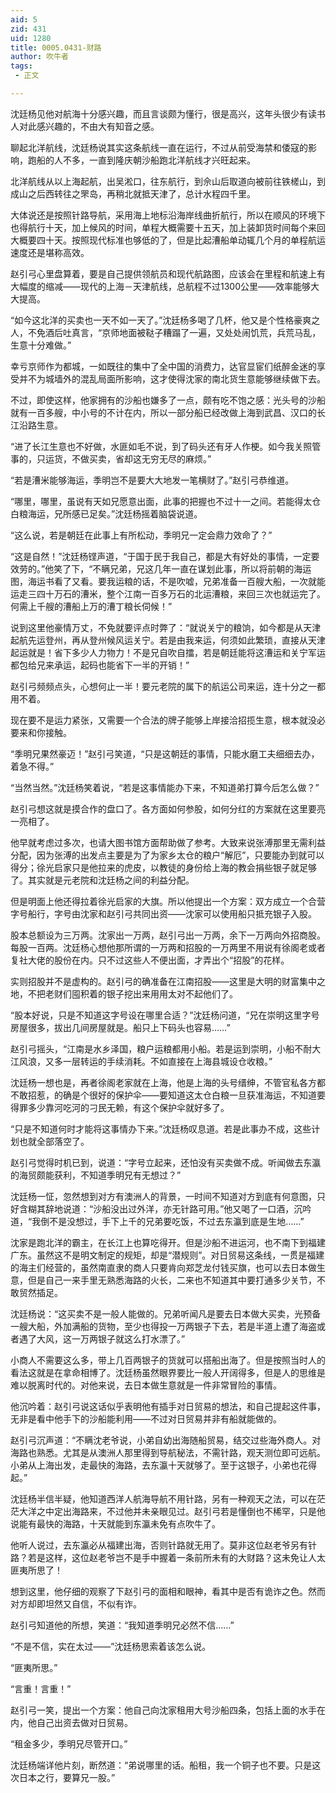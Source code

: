 ```yaml
---
aid: 5
zid: 431
uid: 1280
title: 0005.0431-财路
author: 吹牛者
tags: 
 - 正文

---
```




  沈廷杨见他对航海十分感兴趣，而且言谈颇为懂行，很是高兴，这年头很少有读书人对此感兴趣的，不由大有知音之感。

  聊起北洋航线，沈廷杨说其实这条航线一直在运行，不过从前受海禁和倭寇的影响，跑船的人不多，一直到隆庆朝沙船跑北洋航线才兴旺起来。

  北洋航线从以上海起航，出吴淞口，往东航行，到佘山后取道向被前往铁槎山，到成山之后西转往之罘岛，再稍北就抵天津了，总计水程四千里。

  大体说还是按照针路导航，采用海上地标沿海岸线曲折航行，所以在顺风的环境下也得航行十天，加上候风的时间，单程大概需要十五天，加上装卸货时间每个来回大概要四十天。按照现代标准也够低的了，但是比起漕船单动辄几个月的单程航运速度还是堪称高效。

  赵引弓心里盘算着，要是自己提供领航员和现代航路图，应该会在里程和航速上有大幅度的缩减——现代的上海－天津航线，总航程不过1300公里——效率能够大大提高。

  “如今这北洋的买卖也一天不如一天了。”沈廷杨多喝了几杯，他又是个性格豪爽之人，不免酒后吐真言，“京师地面被鞑子糟蹋了一遍，又处处闹饥荒，兵荒马乱，生意十分难做。”

  幸亏京师作为都城，一如既往的集中了全中国的消费力，达官显宦们纸醉金迷的享受并不为城墙外的混乱局面所影响，这才使得沈家的南北货生意能够继续做下去。

  不过，即使这样，他家拥有的沙船也嫌多了一点，颇有吃不饱之感：光头号的沙船就有一百多艘，中小号的不计在内，所以一部分船已经改做上海到武昌、汉口的长江沿路生意。

  “进了长江生意也不好做，水匪如毛不说，到了码头还有牙人作梗。如今我关照管事的，只运货，不做买卖，省却这无穷无尽的麻烦。”

  “若是漕米能够海运，季明岂不是要大大地发一笔横财了。”赵引弓恭维道。

  “哪里，哪里，虽说有天如兄愿意出面，此事的把握也不过十一之间。若能得太仓白粮海运，兄所感已足矣。”沈廷杨摇着脑袋说道。

  “这么说，若是朝廷在此事上有所松动，季明兄一定会鼎力效命了？”

  “这是自然！”沈廷杨铿声道，“于国于民于我自己，都是大有好处的事情，一定要效劳的。”他笑了下，“不瞒兄弟，兄这几年一直在谋划此事，所以将前朝的海运图，海运书看了又看。要我运粮的话，不是吹嘘，兄弟准备一百艘大船，一次就能运走三四十万石的漕米，整个江南一百多万石的北运漕粮，来回三次也就运完了。何需上千艘的漕船上万的漕丁粮长伺候！”

  说到这里他豪情万丈，不免就要评点时弊了：“就说关宁的粮饷，如今都是从天津起航先运登州，再从登州候风运关宁。若是由我来运，何须如此繁琐，直接从天津起运就是！省下多少人力物力！不是兄自吹自擂，若是朝廷能将这漕运和关宁军运都包给兄来承运，起码也能省下一半的开销！”

  赵引弓频频点头，心想何止一半！要元老院的属下的航运公司来运，连十分之一都用不着。

  现在要不是运力紧张，又需要一个合法的牌子能够上岸接洽招揽生意，根本就没必要来和你接触。

  “季明兄果然豪迈！”赵引弓笑道，“只是这朝廷的事情，只能水磨工夫细细去办，着急不得。”

  “当然当然。”沈廷杨笑着说，“若是这事情能办下来，不知道弟打算今后怎么做？”

  赵引弓想这就是摸合作的盘口了。各方面如何参股，如何分红的方案就在这里要亮一亮相了。

  他早就考虑过多次，也请大图书馆方面帮助做了参考。大致来说张溥那里无需利益分配，因为张溥的出发点主要是为了为家乡太仓的粮户“解厄”，只要能办到就可以得分；徐光启家只是他拉来的虎皮，以教徒的身份给上海的教会捐些银子就足够了。其实就是元老院和沈廷杨之间的利益分配。

  但是明面上他还得拉着徐光启家的大旗。所以他提出一个方案：双方成立一个合营字号船行，字号由沈家和赵引弓共同出资——沈家可以使用船只抵充银子入股。

  股本总额设为三万两。沈家出一万两，赵引弓出一万两，余下一万两向外招商股。每股一百两。沈廷杨心想他那所谓的一万两和招股的一万两里不用说有徐阁老或者复社大佬的股份在内。只不过这些人不便出面，才弄出个“招股”的花样。

  实则招股并不是虚构的。赵引弓的确准备在江南招股——这里是大明的财富集中之地，不把老财们囤积着的银子挖出来用用太对不起他们了。

  “股本好说，只是不知道这字号设在哪里合适？”沈廷杨问道，“兄在崇明这里字号房屋很多，拔出几间房屋就是。船只上下码头也容易……”

  赵引弓摇头，“江南是水乡泽国，粮户运粮都用小船。若是运到崇明，小船不耐大江风浪，又多一层转运的手续消耗。不如直接在上海县城设仓收粮。”

  沈廷杨一想也是，再者徐阁老家就在上海，他是上海的头号缙绅，不管官私各方都不敢招惹，的确是个很好的保护伞——要知道这太仓白粮一旦获准海运，不知道要得罪多少靠河吃河的刁民无赖，有这个保护伞就好多了。

  “只是不知道何时才能将这事情办下来。”沈廷杨叹息道。若是此事办不成，这些计划也就全部落空了。

  赵引弓觉得时机已到，说道：“字号立起来，还怕没有买卖做不成。听闻做去东瀛的海贸颇能获利，不知道季明兄有无想过？”

  沈廷杨一怔，忽然想到对方有澳洲人的背景，一时间不知道对方到底有何意图，只好含糊其辞地说道：“沙船没出过外洋，亦无针路可用。”他又喝了一口酒，沉吟道，“我倒不是没想过，手下上千的兄弟要吃饭，不过去东瀛到底是生地……”

  沈家是跑北洋的霸主，在长江上也算吃得开。但是沙船不进运河，也不南下到福建广东。虽然这不是明文制定的规矩，却是“潜规则”。对日贸易这条线，一贯是福建的海主们经营的，虽然南直隶的商人只要肯向郑芝龙付钱买旗，也可以去日本做生意，但是自己一来手里无熟悉海路的火长，二来也不知道其中要打通多少关节，不敢贸然插足。

  沈廷杨说：“这买卖不是一般人能做的。兄弟听闻凡是要去日本做大买卖，光预备一艘大船，外加满船的货物，至少也得投一万两银子下去，若是半道上遭了海盗或者遇了大风，这一万两银子就这么打水漂了。”

  小商人不需要这么多，带上几百两银子的货就可以搭船出海了。但是按照当时人的看法这就是在拿命相博了。沈廷杨虽然眼界要比一般人开阔得多，但是人的思维是难以脱离时代的。对他来说，去日本做生意就是一件非常冒险的事情。

  他沉吟着：赵引弓说这话似乎表明他有插手对日贸易的想法，和自己提起这件事，无非是看中他手下的沙船能利用——不过对日贸易并非有船就能做的。

  赵引弓沉声道：“不瞒沈老爷说，小弟自幼出海随船贸易，结交过些海外商人。对海路也熟悉。尤其是从澳洲人那里得到导航秘法，不需针路，观天测位即可远航。小弟从上海出发，走最快的海路，去东瀛十天就够了。至于这银子，小弟也花得起。”

  沈廷杨半信半疑，他知道西洋人航海导航不用针路，另有一种观天之法，可以在茫茫大洋之中定出海路来，不过他并未亲眼见过。赵引弓若是懂倒也不稀罕，只是他说能有最快的海路，十天就能到东瀛未免有点吹牛了。

  他听人说过，去东瀛必从福建出海，否则针路就无用了。莫非这位赵老爷另有针路？若是这样，这位赵老爷岂不是手中握着一条前所未有的大财路？这未免让人太匪夷所思了！

  想到这里，他仔细的观察了下赵引弓的面相和眼神，看其中是否有诡诈之色。然而对方却即坦然又自信，不似有诈。

  赵引弓知道他的所想，笑道：“我知道季明兄必然不信……”

  “不是不信，实在太过——”沈廷杨思索着该怎么说。

  “匪夷所思。”

  “言重！言重！”

  赵引弓一笑，提出一个方案：他自己向沈家租用大号沙船四条，包括上面的水手在内，他自己出资去做对日贸易。

  “租金多少，季明兄尽管开口。”

  沈廷杨端详他片刻，断然道：“弟说哪里的话。船租，我一个铜子也不要。只是这次日本之行，要算兄一股。”


